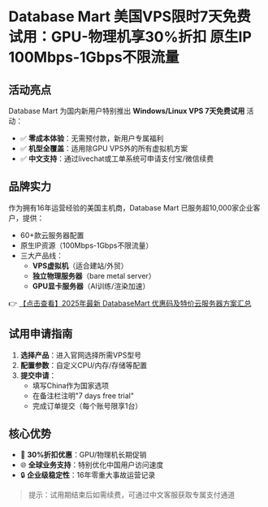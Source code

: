 # Database Mart 美国VPS限时7天免费试用：GPU-物理机享30%折扣 原生IP 100Mbps-1Gbps不限流量

## 活动亮点
Database Mart 为国内新用户特别推出 **Windows/Linux VPS 7天免费试用** 活动：
- ✅ **零成本体验**：无需预付款，新用户专属福利
- ✅ **机型全覆盖**：适用除GPU VPS外的所有虚拟机方案
- ✅ **中文支持**：通过livechat或工单系统可申请支付宝/微信续费

## 品牌实力
作为拥有16年运营经验的美国主机商，Database Mart 已服务超10,000家企业客户，提供：
- 60+款云服务器配置
- 原生IP资源（100Mbps-1Gbps不限流量）
- 三大产品线：
  - **VPS虚拟机**（适合建站/外贸）
  - **独立物理服务器**（bare metal server）
  - **GPU显卡服务器**（AI训练/渲染加速）

👉 [【点击查看】2025年最新 DatabaseMart 优惠码及特价云服务器方案汇总](https://bit.ly/DatabaseMart)

## 试用申请指南
1. **选择产品**：进入官网选择所需VPS型号
2. **配置参数**：自定义CPU/内存/存储等配置
3. **提交申请**：
   - 填写China作为国家选项
   - 在备注栏注明"7 days free trial"
   - 完成订单提交（每个账号限享1台）

## 核心优势
- 🚀 **30%折扣优惠**：GPU/物理机长期促销
- 🌐 **全球业务支持**：特别优化中国用户访问速度
- 🔒 **企业级稳定性**：16年零重大事故运营记录

> 提示：试用期结束后如需续费，可通过中文客服获取专属支付通道